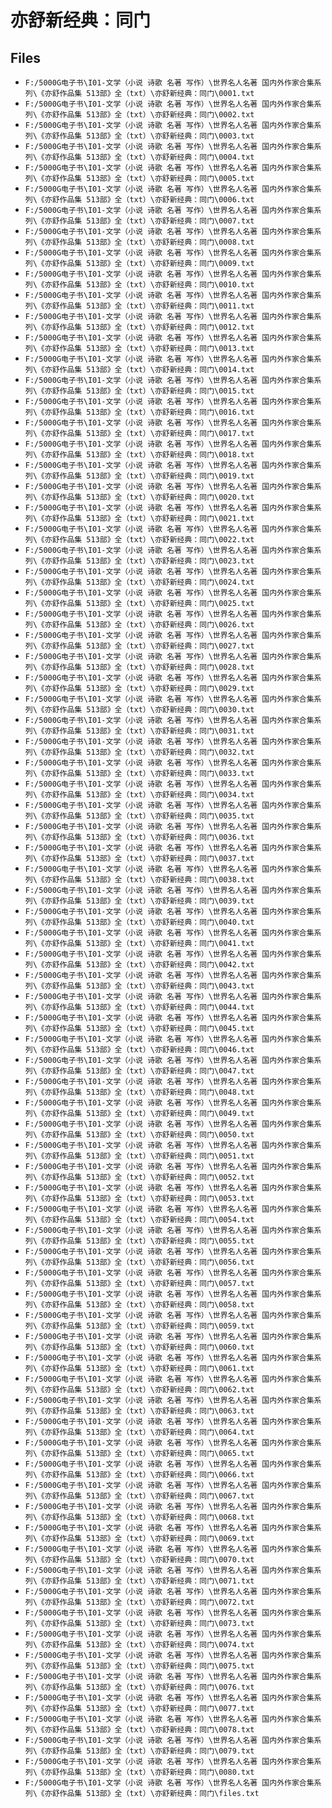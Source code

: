 # 亦舒新经典：同门

## Files

- `F:/5000G电子书\I01-文学（小说 诗歌 名著 写作）\世界名人名著 国内外作家合集系列\《亦舒作品集 513部》全（txt）\亦舒新经典：同门\0001.txt`
- `F:/5000G电子书\I01-文学（小说 诗歌 名著 写作）\世界名人名著 国内外作家合集系列\《亦舒作品集 513部》全（txt）\亦舒新经典：同门\0002.txt`
- `F:/5000G电子书\I01-文学（小说 诗歌 名著 写作）\世界名人名著 国内外作家合集系列\《亦舒作品集 513部》全（txt）\亦舒新经典：同门\0003.txt`
- `F:/5000G电子书\I01-文学（小说 诗歌 名著 写作）\世界名人名著 国内外作家合集系列\《亦舒作品集 513部》全（txt）\亦舒新经典：同门\0004.txt`
- `F:/5000G电子书\I01-文学（小说 诗歌 名著 写作）\世界名人名著 国内外作家合集系列\《亦舒作品集 513部》全（txt）\亦舒新经典：同门\0005.txt`
- `F:/5000G电子书\I01-文学（小说 诗歌 名著 写作）\世界名人名著 国内外作家合集系列\《亦舒作品集 513部》全（txt）\亦舒新经典：同门\0006.txt`
- `F:/5000G电子书\I01-文学（小说 诗歌 名著 写作）\世界名人名著 国内外作家合集系列\《亦舒作品集 513部》全（txt）\亦舒新经典：同门\0007.txt`
- `F:/5000G电子书\I01-文学（小说 诗歌 名著 写作）\世界名人名著 国内外作家合集系列\《亦舒作品集 513部》全（txt）\亦舒新经典：同门\0008.txt`
- `F:/5000G电子书\I01-文学（小说 诗歌 名著 写作）\世界名人名著 国内外作家合集系列\《亦舒作品集 513部》全（txt）\亦舒新经典：同门\0009.txt`
- `F:/5000G电子书\I01-文学（小说 诗歌 名著 写作）\世界名人名著 国内外作家合集系列\《亦舒作品集 513部》全（txt）\亦舒新经典：同门\0010.txt`
- `F:/5000G电子书\I01-文学（小说 诗歌 名著 写作）\世界名人名著 国内外作家合集系列\《亦舒作品集 513部》全（txt）\亦舒新经典：同门\0011.txt`
- `F:/5000G电子书\I01-文学（小说 诗歌 名著 写作）\世界名人名著 国内外作家合集系列\《亦舒作品集 513部》全（txt）\亦舒新经典：同门\0012.txt`
- `F:/5000G电子书\I01-文学（小说 诗歌 名著 写作）\世界名人名著 国内外作家合集系列\《亦舒作品集 513部》全（txt）\亦舒新经典：同门\0013.txt`
- `F:/5000G电子书\I01-文学（小说 诗歌 名著 写作）\世界名人名著 国内外作家合集系列\《亦舒作品集 513部》全（txt）\亦舒新经典：同门\0014.txt`
- `F:/5000G电子书\I01-文学（小说 诗歌 名著 写作）\世界名人名著 国内外作家合集系列\《亦舒作品集 513部》全（txt）\亦舒新经典：同门\0015.txt`
- `F:/5000G电子书\I01-文学（小说 诗歌 名著 写作）\世界名人名著 国内外作家合集系列\《亦舒作品集 513部》全（txt）\亦舒新经典：同门\0016.txt`
- `F:/5000G电子书\I01-文学（小说 诗歌 名著 写作）\世界名人名著 国内外作家合集系列\《亦舒作品集 513部》全（txt）\亦舒新经典：同门\0017.txt`
- `F:/5000G电子书\I01-文学（小说 诗歌 名著 写作）\世界名人名著 国内外作家合集系列\《亦舒作品集 513部》全（txt）\亦舒新经典：同门\0018.txt`
- `F:/5000G电子书\I01-文学（小说 诗歌 名著 写作）\世界名人名著 国内外作家合集系列\《亦舒作品集 513部》全（txt）\亦舒新经典：同门\0019.txt`
- `F:/5000G电子书\I01-文学（小说 诗歌 名著 写作）\世界名人名著 国内外作家合集系列\《亦舒作品集 513部》全（txt）\亦舒新经典：同门\0020.txt`
- `F:/5000G电子书\I01-文学（小说 诗歌 名著 写作）\世界名人名著 国内外作家合集系列\《亦舒作品集 513部》全（txt）\亦舒新经典：同门\0021.txt`
- `F:/5000G电子书\I01-文学（小说 诗歌 名著 写作）\世界名人名著 国内外作家合集系列\《亦舒作品集 513部》全（txt）\亦舒新经典：同门\0022.txt`
- `F:/5000G电子书\I01-文学（小说 诗歌 名著 写作）\世界名人名著 国内外作家合集系列\《亦舒作品集 513部》全（txt）\亦舒新经典：同门\0023.txt`
- `F:/5000G电子书\I01-文学（小说 诗歌 名著 写作）\世界名人名著 国内外作家合集系列\《亦舒作品集 513部》全（txt）\亦舒新经典：同门\0024.txt`
- `F:/5000G电子书\I01-文学（小说 诗歌 名著 写作）\世界名人名著 国内外作家合集系列\《亦舒作品集 513部》全（txt）\亦舒新经典：同门\0025.txt`
- `F:/5000G电子书\I01-文学（小说 诗歌 名著 写作）\世界名人名著 国内外作家合集系列\《亦舒作品集 513部》全（txt）\亦舒新经典：同门\0026.txt`
- `F:/5000G电子书\I01-文学（小说 诗歌 名著 写作）\世界名人名著 国内外作家合集系列\《亦舒作品集 513部》全（txt）\亦舒新经典：同门\0027.txt`
- `F:/5000G电子书\I01-文学（小说 诗歌 名著 写作）\世界名人名著 国内外作家合集系列\《亦舒作品集 513部》全（txt）\亦舒新经典：同门\0028.txt`
- `F:/5000G电子书\I01-文学（小说 诗歌 名著 写作）\世界名人名著 国内外作家合集系列\《亦舒作品集 513部》全（txt）\亦舒新经典：同门\0029.txt`
- `F:/5000G电子书\I01-文学（小说 诗歌 名著 写作）\世界名人名著 国内外作家合集系列\《亦舒作品集 513部》全（txt）\亦舒新经典：同门\0030.txt`
- `F:/5000G电子书\I01-文学（小说 诗歌 名著 写作）\世界名人名著 国内外作家合集系列\《亦舒作品集 513部》全（txt）\亦舒新经典：同门\0031.txt`
- `F:/5000G电子书\I01-文学（小说 诗歌 名著 写作）\世界名人名著 国内外作家合集系列\《亦舒作品集 513部》全（txt）\亦舒新经典：同门\0032.txt`
- `F:/5000G电子书\I01-文学（小说 诗歌 名著 写作）\世界名人名著 国内外作家合集系列\《亦舒作品集 513部》全（txt）\亦舒新经典：同门\0033.txt`
- `F:/5000G电子书\I01-文学（小说 诗歌 名著 写作）\世界名人名著 国内外作家合集系列\《亦舒作品集 513部》全（txt）\亦舒新经典：同门\0034.txt`
- `F:/5000G电子书\I01-文学（小说 诗歌 名著 写作）\世界名人名著 国内外作家合集系列\《亦舒作品集 513部》全（txt）\亦舒新经典：同门\0035.txt`
- `F:/5000G电子书\I01-文学（小说 诗歌 名著 写作）\世界名人名著 国内外作家合集系列\《亦舒作品集 513部》全（txt）\亦舒新经典：同门\0036.txt`
- `F:/5000G电子书\I01-文学（小说 诗歌 名著 写作）\世界名人名著 国内外作家合集系列\《亦舒作品集 513部》全（txt）\亦舒新经典：同门\0037.txt`
- `F:/5000G电子书\I01-文学（小说 诗歌 名著 写作）\世界名人名著 国内外作家合集系列\《亦舒作品集 513部》全（txt）\亦舒新经典：同门\0038.txt`
- `F:/5000G电子书\I01-文学（小说 诗歌 名著 写作）\世界名人名著 国内外作家合集系列\《亦舒作品集 513部》全（txt）\亦舒新经典：同门\0039.txt`
- `F:/5000G电子书\I01-文学（小说 诗歌 名著 写作）\世界名人名著 国内外作家合集系列\《亦舒作品集 513部》全（txt）\亦舒新经典：同门\0040.txt`
- `F:/5000G电子书\I01-文学（小说 诗歌 名著 写作）\世界名人名著 国内外作家合集系列\《亦舒作品集 513部》全（txt）\亦舒新经典：同门\0041.txt`
- `F:/5000G电子书\I01-文学（小说 诗歌 名著 写作）\世界名人名著 国内外作家合集系列\《亦舒作品集 513部》全（txt）\亦舒新经典：同门\0042.txt`
- `F:/5000G电子书\I01-文学（小说 诗歌 名著 写作）\世界名人名著 国内外作家合集系列\《亦舒作品集 513部》全（txt）\亦舒新经典：同门\0043.txt`
- `F:/5000G电子书\I01-文学（小说 诗歌 名著 写作）\世界名人名著 国内外作家合集系列\《亦舒作品集 513部》全（txt）\亦舒新经典：同门\0044.txt`
- `F:/5000G电子书\I01-文学（小说 诗歌 名著 写作）\世界名人名著 国内外作家合集系列\《亦舒作品集 513部》全（txt）\亦舒新经典：同门\0045.txt`
- `F:/5000G电子书\I01-文学（小说 诗歌 名著 写作）\世界名人名著 国内外作家合集系列\《亦舒作品集 513部》全（txt）\亦舒新经典：同门\0046.txt`
- `F:/5000G电子书\I01-文学（小说 诗歌 名著 写作）\世界名人名著 国内外作家合集系列\《亦舒作品集 513部》全（txt）\亦舒新经典：同门\0047.txt`
- `F:/5000G电子书\I01-文学（小说 诗歌 名著 写作）\世界名人名著 国内外作家合集系列\《亦舒作品集 513部》全（txt）\亦舒新经典：同门\0048.txt`
- `F:/5000G电子书\I01-文学（小说 诗歌 名著 写作）\世界名人名著 国内外作家合集系列\《亦舒作品集 513部》全（txt）\亦舒新经典：同门\0049.txt`
- `F:/5000G电子书\I01-文学（小说 诗歌 名著 写作）\世界名人名著 国内外作家合集系列\《亦舒作品集 513部》全（txt）\亦舒新经典：同门\0050.txt`
- `F:/5000G电子书\I01-文学（小说 诗歌 名著 写作）\世界名人名著 国内外作家合集系列\《亦舒作品集 513部》全（txt）\亦舒新经典：同门\0051.txt`
- `F:/5000G电子书\I01-文学（小说 诗歌 名著 写作）\世界名人名著 国内外作家合集系列\《亦舒作品集 513部》全（txt）\亦舒新经典：同门\0052.txt`
- `F:/5000G电子书\I01-文学（小说 诗歌 名著 写作）\世界名人名著 国内外作家合集系列\《亦舒作品集 513部》全（txt）\亦舒新经典：同门\0053.txt`
- `F:/5000G电子书\I01-文学（小说 诗歌 名著 写作）\世界名人名著 国内外作家合集系列\《亦舒作品集 513部》全（txt）\亦舒新经典：同门\0054.txt`
- `F:/5000G电子书\I01-文学（小说 诗歌 名著 写作）\世界名人名著 国内外作家合集系列\《亦舒作品集 513部》全（txt）\亦舒新经典：同门\0055.txt`
- `F:/5000G电子书\I01-文学（小说 诗歌 名著 写作）\世界名人名著 国内外作家合集系列\《亦舒作品集 513部》全（txt）\亦舒新经典：同门\0056.txt`
- `F:/5000G电子书\I01-文学（小说 诗歌 名著 写作）\世界名人名著 国内外作家合集系列\《亦舒作品集 513部》全（txt）\亦舒新经典：同门\0057.txt`
- `F:/5000G电子书\I01-文学（小说 诗歌 名著 写作）\世界名人名著 国内外作家合集系列\《亦舒作品集 513部》全（txt）\亦舒新经典：同门\0058.txt`
- `F:/5000G电子书\I01-文学（小说 诗歌 名著 写作）\世界名人名著 国内外作家合集系列\《亦舒作品集 513部》全（txt）\亦舒新经典：同门\0059.txt`
- `F:/5000G电子书\I01-文学（小说 诗歌 名著 写作）\世界名人名著 国内外作家合集系列\《亦舒作品集 513部》全（txt）\亦舒新经典：同门\0060.txt`
- `F:/5000G电子书\I01-文学（小说 诗歌 名著 写作）\世界名人名著 国内外作家合集系列\《亦舒作品集 513部》全（txt）\亦舒新经典：同门\0061.txt`
- `F:/5000G电子书\I01-文学（小说 诗歌 名著 写作）\世界名人名著 国内外作家合集系列\《亦舒作品集 513部》全（txt）\亦舒新经典：同门\0062.txt`
- `F:/5000G电子书\I01-文学（小说 诗歌 名著 写作）\世界名人名著 国内外作家合集系列\《亦舒作品集 513部》全（txt）\亦舒新经典：同门\0063.txt`
- `F:/5000G电子书\I01-文学（小说 诗歌 名著 写作）\世界名人名著 国内外作家合集系列\《亦舒作品集 513部》全（txt）\亦舒新经典：同门\0064.txt`
- `F:/5000G电子书\I01-文学（小说 诗歌 名著 写作）\世界名人名著 国内外作家合集系列\《亦舒作品集 513部》全（txt）\亦舒新经典：同门\0065.txt`
- `F:/5000G电子书\I01-文学（小说 诗歌 名著 写作）\世界名人名著 国内外作家合集系列\《亦舒作品集 513部》全（txt）\亦舒新经典：同门\0066.txt`
- `F:/5000G电子书\I01-文学（小说 诗歌 名著 写作）\世界名人名著 国内外作家合集系列\《亦舒作品集 513部》全（txt）\亦舒新经典：同门\0067.txt`
- `F:/5000G电子书\I01-文学（小说 诗歌 名著 写作）\世界名人名著 国内外作家合集系列\《亦舒作品集 513部》全（txt）\亦舒新经典：同门\0068.txt`
- `F:/5000G电子书\I01-文学（小说 诗歌 名著 写作）\世界名人名著 国内外作家合集系列\《亦舒作品集 513部》全（txt）\亦舒新经典：同门\0069.txt`
- `F:/5000G电子书\I01-文学（小说 诗歌 名著 写作）\世界名人名著 国内外作家合集系列\《亦舒作品集 513部》全（txt）\亦舒新经典：同门\0070.txt`
- `F:/5000G电子书\I01-文学（小说 诗歌 名著 写作）\世界名人名著 国内外作家合集系列\《亦舒作品集 513部》全（txt）\亦舒新经典：同门\0071.txt`
- `F:/5000G电子书\I01-文学（小说 诗歌 名著 写作）\世界名人名著 国内外作家合集系列\《亦舒作品集 513部》全（txt）\亦舒新经典：同门\0072.txt`
- `F:/5000G电子书\I01-文学（小说 诗歌 名著 写作）\世界名人名著 国内外作家合集系列\《亦舒作品集 513部》全（txt）\亦舒新经典：同门\0073.txt`
- `F:/5000G电子书\I01-文学（小说 诗歌 名著 写作）\世界名人名著 国内外作家合集系列\《亦舒作品集 513部》全（txt）\亦舒新经典：同门\0074.txt`
- `F:/5000G电子书\I01-文学（小说 诗歌 名著 写作）\世界名人名著 国内外作家合集系列\《亦舒作品集 513部》全（txt）\亦舒新经典：同门\0075.txt`
- `F:/5000G电子书\I01-文学（小说 诗歌 名著 写作）\世界名人名著 国内外作家合集系列\《亦舒作品集 513部》全（txt）\亦舒新经典：同门\0076.txt`
- `F:/5000G电子书\I01-文学（小说 诗歌 名著 写作）\世界名人名著 国内外作家合集系列\《亦舒作品集 513部》全（txt）\亦舒新经典：同门\0077.txt`
- `F:/5000G电子书\I01-文学（小说 诗歌 名著 写作）\世界名人名著 国内外作家合集系列\《亦舒作品集 513部》全（txt）\亦舒新经典：同门\0078.txt`
- `F:/5000G电子书\I01-文学（小说 诗歌 名著 写作）\世界名人名著 国内外作家合集系列\《亦舒作品集 513部》全（txt）\亦舒新经典：同门\0079.txt`
- `F:/5000G电子书\I01-文学（小说 诗歌 名著 写作）\世界名人名著 国内外作家合集系列\《亦舒作品集 513部》全（txt）\亦舒新经典：同门\0080.txt`
- `F:/5000G电子书\I01-文学（小说 诗歌 名著 写作）\世界名人名著 国内外作家合集系列\《亦舒作品集 513部》全（txt）\亦舒新经典：同门\files.txt`
